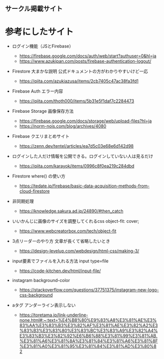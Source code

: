 ## サークル掲載サイト

# 参考にしたサイト
- ログイン機能（JSとFirebase）
  - https://firebase.google.com/docs/auth/web/start?authuser=0&hl=ja
  - https://www.azukipan.com/posts/firebase-authentication-logout/

- Firestore 大まかな説明 公式ドキュメントの方がわかりやすいけど一応
  - https://qiita.com/azukiazusa/items/2cb7405c47ac38fa3fd1

- Firebase Auth エラー内容
  - https://qiita.com/thoth000/items/5b31e5f1daf7c2284473

- Firebase Storage 画像保存方法
  - https://firebase.google.com/docs/storage/web/upload-files?hl=ja
  - https://norm-nois.com/blog/archives/4080

- Firebase クエリまとめサイト
  - https://zenn.dev/tentel/articles/ea7d5c03e68e6d142d98

- ログインした人だけ情報を公開できる。ログインしていない人は見るだけ
  - https://qiita.com/karayok/items/0996c8f0ea219c284dbd

- Firestore where() の使い方
  - https://tedate.jp/firebase/basic-data-acquisition-methods-from-cloud-firestore

- 非同期処理
  - https://knowledge.sakura.ad.jp/24890/#then_catch

- いいかんじに画像のサイズを調整してくれるcss object-fit: cover;
  - https://www.webcreatorbox.com/tech/object-fit

- 3点リーダーのやり方 文章が長くて省略したいとき
  - https://design-levelup.com/webdesign/html-css/making-3/

- input要素でファイルを入れる方法 input type=file
  - https://code-kitchen.dev/html/input-file/

- instagram background-color
  - https://stackoverflow.com/questions/37751375/instagram-new-logo-css-background

- aタグ アンダーライン表示しない
  - https://toretama.jp/link-underline-none.html#:~:text=%E4%B8%80%E9%83%A8%E3%81%AE%E3%83%AA%E3%83%B3%E3%82%AF%E3%81%AE%E3%82%A2%E3%83%B3%E3%83%80%E3%83%BC%E3%83%A9%E3%82%A4%E3%83%B3%E3%82%92%E6%B6%88%E3%81%99%E3%81%AB,%E3%81%A6%E3%81%8A%E3%81%84%E3%81%A6%E3%81%8F%E3%81%A0%E3%81%95%E3%81%84%E3%81%AD%E3%80%82